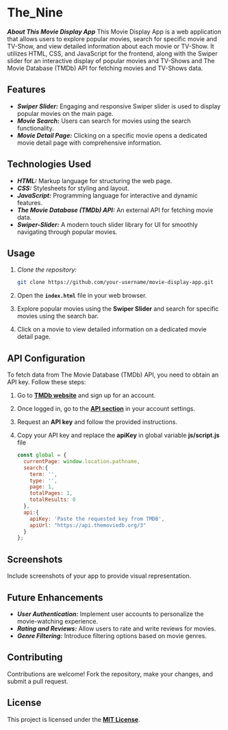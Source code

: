# The_Nine

**_About This Movie Display App_**
This Movie Display App is a web application that allows users to explore popular movies, search for specific movie and TV-Show, and view detailed information about each movie or TV-Show. It utilizes HTML, CSS, and JavaScript for the frontend, along with the Swiper slider for an interactive display of popular movies and TV-Shows and The Movie Database (TMDb) API for fetching movies and TV-Shows data.

## Features

- **_Swiper Slider:_** Engaging and responsive Swiper slider is used to display popular movies on the main page.
- **_Movie Search:_** Users can search for movies using the search functionality.
- **_Movie Detail Page:_** Clicking on a specific movie opens a dedicated movie detail page with comprehensive information.

## Technologies Used

- **_HTML:_** Markup language for structuring the web page.
- **_CSS:_** Stylesheets for styling and layout.
- **_JavaScript:_** Programming language for interactive and dynamic features.
- **_The Movie Database (TMDb) API:_** An external API for fetching movie data.
- **_Swiper-Slider:_** A modern touch slider library for UI for smoothly navigating through popular movies.

## Usage
1. _Clone the repository:_

    ```bash
    git clone https://github.com/your-username/movie-display-app.git
    ```
2. Open the **`index.html`** file in your web browser.
3. Explore popular movies using the **Swiper Slider** and search for specific movies using the search bar.
4. Click on a movie to view detailed information on a dedicated movie detail page.

## API Configuration
To fetch data from The Movie Database (TMDb) API, you need to obtain an API key. Follow these steps:

1. Go to **[TMDb website](https://www.themoviedb.org/)** and sign up for an account.
2. Once logged in, go to the **[API section](https://www.themoviedb.org/settings/api)** in your account settings.
3. Request an **API key** and follow the provided instructions.
4. Copy your API key and replace the **apiKey** in global variable **js/script.js** file

    ```javascript
    const global = {
      currentPage: window.location.pathname,
      search:{
        term: '',
        type: '',
        page: 1,
        totalPages: 1,
        totalResults: 0
      },
      api:{
        apiKey: 'Paste the requested key from TMDB',
        apiUrl: "https://api.themoviedb.org/3"
      }
    };
    ```

## Screenshots
Include screenshots of your app to provide visual representation.

## Future Enhancements
- **_User Authentication:_** Implement user accounts to personalize the movie-watching experience.
- **_Rating and Reviews:_** Allow users to rate and write reviews for movies.
- **_Genre Filtering:_** Introduce filtering options based on movie genres.

## Contributing
Contributions are welcome! Fork the repository, make your changes, and submit a pull request.

## License
This project is licensed under the **[MIT License](LICENSE)**.
